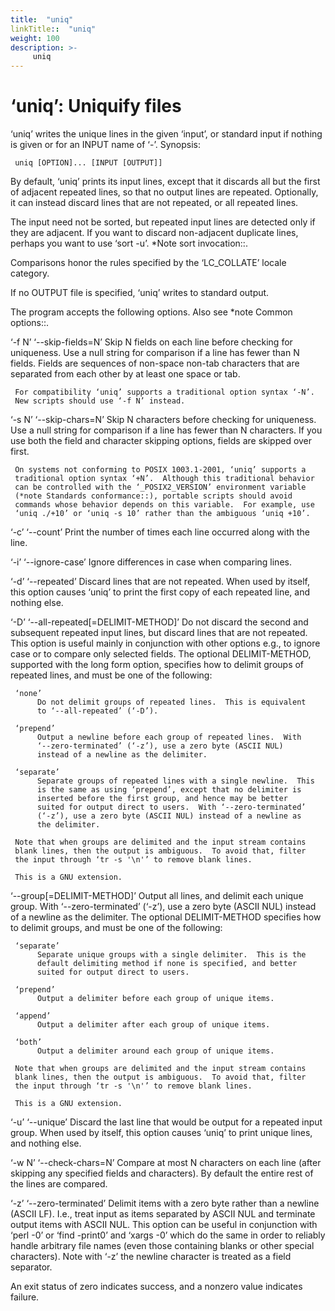```yaml
---
title:  "uniq"
linkTitle::  "uniq"
weight: 100
description: >-
     uniq
---
```


# ‘uniq’: Uniquify files

‘uniq’ writes the unique lines in the given ‘input’, or standard input
if nothing is given or for an INPUT name of ‘-’.
Synopsis:

``` 
 uniq [OPTION]... [INPUT [OUTPUT]]
```

By default, ‘uniq’ prints its input lines, except that it discards all
but the first of adjacent repeated lines, so that no output lines are
repeated. Optionally, it can instead discard lines that are not
repeated, or all repeated lines.

The input need not be sorted, but repeated input lines are detected only
if they are adjacent. If you want to discard non-adjacent duplicate
lines, perhaps you want to use ‘sort -u’. \*Note sort invocation::.

Comparisons honor the rules specified by the ‘LC\_COLLATE’ locale
category.

If no OUTPUT file is specified, ‘uniq’ writes to standard output.

The program accepts the following options. Also see \*note Common
options::.

‘-f N’ ‘--skip-fields=N’ Skip N fields on each line before checking for
uniqueness. Use a null string for comparison if a line has fewer than N
fields. Fields are sequences of non-space non-tab characters that are
separated from each other by at least one space or tab.

``` 
 For compatibility ‘uniq’ supports a traditional option syntax ‘-N’.
 New scripts should use ‘-f N’ instead.
```

‘-s N’ ‘--skip-chars=N’ Skip N characters before checking for
uniqueness. Use a null string for comparison if a line has fewer than N
characters. If you use both the field and character skipping options,
fields are skipped over first.

``` 
 On systems not conforming to POSIX 1003.1-2001, ‘uniq’ supports a
 traditional option syntax ‘+N’.  Although this traditional behavior
 can be controlled with the ‘_POSIX2_VERSION’ environment variable
 (*note Standards conformance::), portable scripts should avoid
 commands whose behavior depends on this variable.  For example, use
 ‘uniq ./+10’ or ‘uniq -s 10’ rather than the ambiguous ‘uniq +10’.
```

‘-c’ ‘--count’ Print the number of times each line occurred along with
the line.

‘-i’ ‘--ignore-case’ Ignore differences in case when comparing lines.

‘-d’ ‘--repeated’ Discard lines that are not repeated. When used by
itself, this option causes ‘uniq’ to print the first copy of each
repeated line, and nothing else.

‘-D’ ‘--all-repeated\[=DELIMIT-METHOD\]’ Do not discard the second and
subsequent repeated input lines, but discard lines that are not
repeated. This option is useful mainly in conjunction with other options
e.g., to ignore case or to compare only selected fields. The optional
DELIMIT-METHOD, supported with the long form option, specifies how to
delimit groups of repeated lines, and must be one of the following:

``` 
 ‘none’
      Do not delimit groups of repeated lines.  This is equivalent
      to ‘--all-repeated’ (‘-D’).

 ‘prepend’
      Output a newline before each group of repeated lines.  With
      ‘--zero-terminated’ (‘-z’), use a zero byte (ASCII NUL)
      instead of a newline as the delimiter.

 ‘separate’
      Separate groups of repeated lines with a single newline.  This
      is the same as using ‘prepend’, except that no delimiter is
      inserted before the first group, and hence may be better
      suited for output direct to users.  With ‘--zero-terminated’
      (‘-z’), use a zero byte (ASCII NUL) instead of a newline as
      the delimiter.

 Note that when groups are delimited and the input stream contains
 blank lines, then the output is ambiguous.  To avoid that, filter
 the input through ‘tr -s '\n'’ to remove blank lines.

 This is a GNU extension.
```

‘--group\[=DELIMIT-METHOD\]’ Output all lines, and delimit each unique
group. With ‘--zero-terminated’ (‘-z’), use a zero byte (ASCII NUL)
instead of a newline as the delimiter. The optional DELIMIT-METHOD
specifies how to delimit groups, and must be one of the following:

``` 
 ‘separate’
      Separate unique groups with a single delimiter.  This is the
      default delimiting method if none is specified, and better
      suited for output direct to users.

 ‘prepend’
      Output a delimiter before each group of unique items.

 ‘append’
      Output a delimiter after each group of unique items.

 ‘both’
      Output a delimiter around each group of unique items.

 Note that when groups are delimited and the input stream contains
 blank lines, then the output is ambiguous.  To avoid that, filter
 the input through ‘tr -s '\n'’ to remove blank lines.

 This is a GNU extension.
```

‘-u’ ‘--unique’ Discard the last line that would be output for a
repeated input group. When used by itself, this option causes ‘uniq’ to
print unique lines, and nothing else.

‘-w N’ ‘--check-chars=N’ Compare at most N characters on each line
(after skipping any specified fields and characters). By default the
entire rest of the lines are compared.

‘-z’ ‘--zero-terminated’ Delimit items with a zero byte rather than a
newline (ASCII LF). I.e., treat input as items separated by ASCII NUL
and terminate output items with ASCII NUL. This option can be useful in
conjunction with ‘perl -0’ or ‘find -print0’ and ‘xargs -0’ which do the
same in order to reliably handle arbitrary file names (even those
containing blanks or other special characters). Note with ‘-z’ the
newline character is treated as a field separator.

An exit status of zero indicates success, and a nonzero value indicates
failure.
